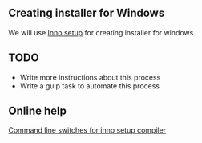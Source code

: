 ## Creating installer for Windows

We will use [Inno setup](http://www.jrsoftware.org/) for creating installer for windows

## TODO
* Write more instructions about this process
* Write a gulp task to automate this process


## Online help
[Command line switches for inno setup compiler](http://www.jrsoftware.org/ishelp/index.php?topic=compilercmdline)
